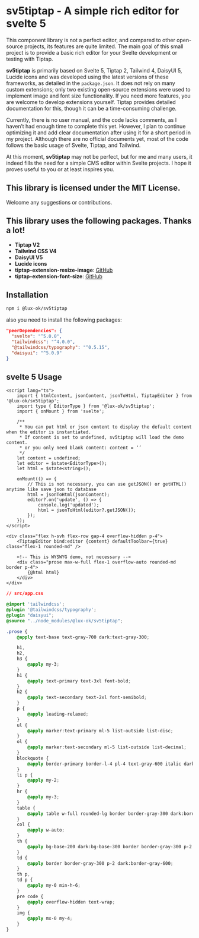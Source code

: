# sv5tiptap - A simple rich editor for svelte 5

This component library is not a perfect editor, and compared to other open-source projects, its features are quite limited. The main goal of this small project is to provide a basic rich editor for your Svelte development or testing with Tiptap.

**sv5tiptap** is primarily based on Svelte 5, Tiptap 2, Tailwind 4, DaisyUI 5, Lucide icons and was developed using the latest versions of these frameworks, as detailed in the `package.json`. It does not rely on many custom extensions; only two existing open-source extensions were used to implement image and font size functionality. If you need more features, you are welcome to develop extensions yourself. Tiptap provides detailed documentation for this, though it can be a time-consuming challenge.

Currently, there is no user manual, and the code lacks comments, as I haven’t had enough time to complete this yet. However, I plan to continue optimizing it and add clear documentation after using it for a short period in my project. Although there are no official documents yet, most of the code follows the basic usage of Svelte, Tiptap, and Tailwind.

At this moment, **sv5tiptap** may not be perfect, but for me and many users, it indeed fills the need for a simple CMS editor within Svelte projects. I hope it proves useful to you or at least inspires you.

## This library is licensed under the MIT License.

Welcome any suggestions or contributions.

## This library uses the following packages. Thanks a lot!

- **Tiptap V2**
- **Tailwind CSS V4**
- **DaisyUI V5**
- **Lucide icons**
- **tiptap-extension-resize-image**: [GitHub](https://github.com/bae-sh/tiptap-extension-resize-image)
- **tiptap-extension-font-size**: [GitHub](https://github.com/TheNaschkatze/tiptap-extension-font-size)

## Installation

```bash
npm i @lux-ok/sv5tiptap
```

also you need to install the following packages:

```json
"peerDependencies": {
  "svelte": "^5.0.0",
  "tailwindcss": "^4.0.0",
  "@tailwindcss/typography": "^0.5.15",
  "daisyui": "^5.0.9"
}
```

## svelte 5 Usage

```svelte
<script lang="ts">
	import { htmlContent, jsonContent, jsonToHtml, TiptapEditor } from '@lux-ok/sv5tiptap';
	import type { EditorType } from '@lux-ok/sv5tiptap';
	import { onMount } from 'svelte';

	/**
	 * You can put html or json content to display the default content when the editor is instantiated.
	 * If content is set to undefined, sv5tiptap will load the demo content.
	 * or you only need blank content: content = ‘’
	 */
	let content = undefined;
	let editor = $state<EditorType>();
	let html = $state<string>();

	onMount(() => {
		// This is not necessary, you can use getJSON() or getHTML() anytime like save json to database
		html = jsonToHtml(jsonContent);
		editor?.on('update', () => {
			console.log('updated');
			html = jsonToHtml(editor?.getJSON());
		});
	});
</script>

<div class="flex h-svh flex-row gap-4 overflow-hidden p-4">
	<TiptapEditor bind:editor {content} defaultToolbar={true} class="flex-1 rounded-md" />

	<!-- This is WYSWYG demo, not necessary -->
	<div class="prose max-w-full flex-1 overflow-auto rounded-md border p-4">
		{@html html}
	</div>
</div>
```

```css
// src/app.css

@import 'tailwindcss';
@plugin '@tailwindcss/typography';
@plugin "daisyui";
@source "../node_modules/@lux-ok/sv5tiptap";

.prose {
	@apply text-base text-gray-700 dark:text-gray-300;

	h1,
	h2,
	h3 {
		@apply my-3;
	}
	h1 {
		@apply text-primary text-3xl font-bold;
	}
	h2 {
		@apply text-secondary text-2xl font-semibold;
	}
	p {
		@apply leading-relaxed;
	}
	ul {
		@apply marker:text-primary ml-5 list-outside list-disc;
	}
	ol {
		@apply marker:text-secondary ml-5 list-outside list-decimal;
	}
	blockquote {
		@apply border-primary border-l-4 pl-4 text-gray-600 italic dark:text-gray-400;
	}
	li p {
		@apply my-2;
	}
	hr {
		@apply my-3;
	}
	table {
		@apply table w-full rounded-lg border border-gray-300 dark:border-gray-600;
	}
	col {
		@apply w-auto;
	}
	th {
		@apply bg-base-200 dark:bg-base-300 border border-gray-300 p-2 text-base font-semibold dark:border-gray-600;
	}
	td {
		@apply border border-gray-300 p-2 dark:border-gray-600;
	}
	th p,
	td p {
		@apply my-0 min-h-6;
	}
	pre code {
		@apply overflow-hidden text-wrap;
	}
	img {
		@apply mx-0 my-4;
	}
}
```
